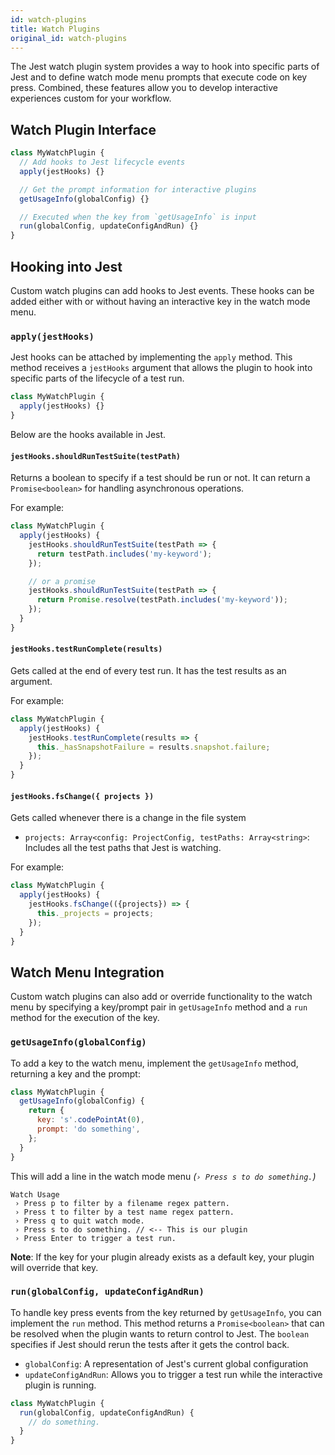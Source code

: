 ```yaml
---
id: watch-plugins
title: Watch Plugins
original_id: watch-plugins
---
```


The Jest watch plugin system provides a way to hook into specific parts of Jest and to define watch mode menu prompts that execute code on key press. Combined, these features allow you to develop interactive experiences custom for your workflow.

## Watch Plugin Interface
```javascript
class MyWatchPlugin {
  // Add hooks to Jest lifecycle events
  apply(jestHooks) {}

  // Get the prompt information for interactive plugins
  getUsageInfo(globalConfig) {}

  // Executed when the key from `getUsageInfo` is input
  run(globalConfig, updateConfigAndRun) {}
}
```
## Hooking into Jest
Custom watch plugins can add hooks to Jest events. These hooks can be added either with or without having an interactive key in the watch mode menu.

### `apply(jestHooks)`
Jest hooks can be attached by implementing the `apply` method. This method receives a `jestHooks` argument that allows the plugin to hook into
specific parts of the lifecycle of a test run.

```javascript
class MyWatchPlugin {
  apply(jestHooks) {}
}
```

Below are the hooks available in Jest.
#### `jestHooks.shouldRunTestSuite(testPath)`

Returns a boolean to specify if a test should be run or not. It can return a
`Promise<boolean>` for handling asynchronous operations.

For example:

```javascript
class MyWatchPlugin {
  apply(jestHooks) {
    jestHooks.shouldRunTestSuite(testPath => {
      return testPath.includes('my-keyword');
    });

    // or a promise
    jestHooks.shouldRunTestSuite(testPath => {
      return Promise.resolve(testPath.includes('my-keyword'));
    });
  }
}
```

#### `jestHooks.testRunComplete(results)`

Gets called at the end of every test run. It has the test results as an
argument.

For example:

```javascript
class MyWatchPlugin {
  apply(jestHooks) {
    jestHooks.testRunComplete(results => {
      this._hasSnapshotFailure = results.snapshot.failure;
    });
  }
}
```

#### `jestHooks.fsChange({ projects })`

Gets called whenever there is a change in the file system

* `projects: Array<config: ProjectConfig, testPaths: Array<string>`: Includes
  all the test paths that Jest is watching.

For example:

```javascript
class MyWatchPlugin {
  apply(jestHooks) {
    jestHooks.fsChange(({projects}) => {
      this._projects = projects;
    });
  }
}
```

## Watch Menu Integration

Custom watch plugins can also add or override functionality to the watch menu by specifying a key/prompt pair in `getUsageInfo` method and a `run` method for the execution of the key.

### `getUsageInfo(globalConfig)`
To add a key to the watch menu, implement the `getUsageInfo` method, returning a key and the prompt:

```javascript
class MyWatchPlugin {
  getUsageInfo(globalConfig) {
    return {
      key: 's'.codePointAt(0),
      prompt: 'do something',
    };
  }
}
```

This will add a line in the watch mode menu
_(`› Press s to do something.`)_

```text
Watch Usage
 › Press p to filter by a filename regex pattern.
 › Press t to filter by a test name regex pattern.
 › Press q to quit watch mode.
 › Press s to do something. // <-- This is our plugin
 › Press Enter to trigger a test run.
```
**Note**: If the key for your plugin already exists as a default key, your plugin will override that key.

### `run(globalConfig, updateConfigAndRun)`

To handle key press events from the key returned by `getUsageInfo`, you can implement the `run` method. This method returns a `Promise<boolean>` that can be resolved when the plugin wants to return control to Jest. The `boolean` specifies if Jest should rerun the tests after it gets the control back.
  - `globalConfig`: A representation of Jest's current global configuration
  - `updateConfigAndRun`: Allows you to trigger a test run while the interactive plugin is running.

```javascript
class MyWatchPlugin {
  run(globalConfig, updateConfigAndRun) {
    // do something.
  }
}
```
